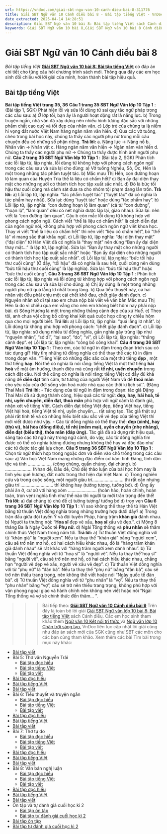 ```yaml
---
url: https://vndoc.com/giai-sbt-ngu-van-10-canh-dieu-bai-8-311776
title: Giải SBT Ngữ văn 10 Cánh diều bài 8 - Bài tập tiếng Việt - VnDoc.com
date_extracted: 2025-04-14 14:28:51
description: Giải SBT Ngữ văn 10 bài 8: Bài tập tiếng Việt sách Cánh diều có đáp án chi tiết cho các bạn cùng tham khảo.
keywords: Giải SBT Ngữ văn 10 bài 8,Giải SBT Ngữ văn 10 bài 8 Cánh diều,Giải sách bài tập Ngữ văn CD lớp 10,Ngữ văn lớp 10 Cánh diều,giải bài tập ngữ văn lớp 10,Bài tập tiếng Việt,giải SBT ngữ văn 10 CD trang 35,giải SBT ngữ văn 10 CD trang 36
---
```


# Giải SBT Ngữ văn 10 Cánh diều bài 8
 _Bài tập tiếng Việt_
**[Giải SBT Ngữ văn 10 bài 8: Bài tập tiếng Việt](<https://vndoc.com/giai-sbt-ngu-van-10-canh-dieu-bai-8-311776>)** có đáp án chi tiết cho từng câu hỏi chương trình sách mới. Thông qua đây các em học sinh đối chiếu với lời giải của mình, hoàn thành bài tập hiệu quả.
## Bài tập tiếng Việt
**Bài tập tiếng Việt trang 35, 36**
**Câu 1 trang 35 SBT Ngữ Văn lớp 10 Tập 1** : \(Bài tập 1, SGK\) Phát hiện lỗi và sửa lỗi dùng từ sai quy tắc ngữ pháp trong các câu sau:
a\) Ở lớp tôi, bạn ấy là người hoạt động rất là năng lực.
b\) Trong truyện ngắn, nhà văn đã xây dựng nên nhiều hình tượng đặc sắc với những phẩm chất cao quý và tốt đẹp của nhân văn.
c\) Lớp trẻ của chúng ta là niềm hi vọng đất nước Việt Nam hàng ngàn năm văn hiến.
d\) Qua các vở tuồng, chèo trong bài học này, chúng ta thấy các người phụ nữ trong mỗi câu chuyện đều có những số phận riêng.
**Trả lời:**
a. Năng lực → Năng nổ
b. Nhân văn → Nhân vật
c. Hàng ngàn năm văn hiến → Ngàn năm văn hiến
d. Chúng ta thấy các người phụ nữ → Chúng ta thấy được hình ảnh người phụ nữ.
**Câu 2 trang 35 SBT Ngữ Văn lớp 10 Tập 1** : \(Bài tập 2, SGK\) Phân tích các lỗi lặp từ, lặp nghĩa, lỗi dùng từ không hợp với phong cách ngôn ngữ trong các câu sau và sửa lại cho đúng:
a\) Vở tuồng Nghêu, Sò, Ốc, Hến là một trong những tác phẩm tuyệt tác.
b\) Mắc mưu Thị Hến, con đường hoạn lộ làm quan của Huyện Trìa thế là liệu có chấm hết?
c\) Bạn ấy đại diện thay mặt cho những người có thành tích học tập xuất sắc nhất.
d\) Đó là bức tối hậu thư cuối cùng mà cảnh sát đưa ra cho nhóm tội phạm đang lẩn trốn.
**Trả lời:**
a\) Lỗi lặp từ, lặp nghĩa: “tác phẩm tuyệt tác” \(“tuyệt tác” đã có nghĩa là tác phẩm hay nhất\). Sửa lại: dùng “tuyệt tác” hoặc dùng “tác phẩm hay”.
b\) Lỗi lặp từ, lặp nghĩa: “con đường hoạn lộ làm quan” \(cả từ “con đường”, “hoạn lộ”, “làm quan” đều có nét nghĩa được lặp lại, giao nhau\). Sửa lại: nên viết là “con đường làm quan”. Câu b còn mắc lỗi dùng từ không hợp với phong cách ngôn ngữ. Cách viết “thế là liệu có chấm hết” là cách diễn đạt của ngôn ngữ nói, không phù hợp với phong cách ngôn ngữ viết khoa học. Thay vì viết “thế là liệu có chấm hết” thì nên viết “liệu có chấm hết”, bỏ “thế là” vì mang sắc thái khẩu ngữ.
c\) Lỗi lặp từ, lặp nghĩa: “đại diện thay mặt” \(“đại diện” từ Hán Việt đã có nghĩa là “thay mặt” nên dùng “Bạn ấy đại diện thay mặt...” là lặp từ, lặp nghĩa\). Sửa lại: “Bạn ấy thay mặt cho những người có thành tích học tập xuất sắc nhất” hoặc “Bạn ấy đại diện cho những người có thành tích học tập xuất sắc nhất”.
d\) Lỗi lặp từ, lặp nghĩa: “bức tối hậu thư cuối cùng” \(Ở đây, “tối hậu” đã có nghĩa là sau hết, cuối cùng nên dùng “bức tối hậu thư cuối cùng” là lặp nghĩa\). Sửa lại: “bức tối hậu thư” hoặc “bức thư cuối cùng”.
**Câu 3 trang 36 SBT Ngữ Văn lớp 10 Tập 1** : Phân tích các lỗi lặp từ, lặp nghĩa và lỗi dùng từ không hợp với phong cách ngôn ngữ trong các câu sau và sửa lại cho đúng:
a\) Chị ấy đúng là một trong những người phụ nữ quá lẳng lơ nhất trong làng.
b\) Qua tiểu thuyết này, cả hai nhân vật đều phải chịu một cái chết khổ đau, chết giãy đành đạch.
c\) Nguyên nhân sở dĩ tại sao em chưa nộp bài viết về văn bản Mắc mưu Thị Hến là do vì chiều qua em vắng cho nên em không biết hôm nay phải nộp bài.
d\) Sông Hương là một trong những thắng cảnh đẹp của xứ Huế.
e\) Theo tôi, anh chưa vội công bố công khai kết quả cuộc họp công ty chiều hôm qua cho mọi người biết.
**Trả lời:**
a\) Lỗi lặp từ, lặp nghĩa: “quá lẳng lơ nhất”.
b\) Lỗi dùng từ không phù hợp với phong cách: “chết giãy đành đạch”.
c\) Lỗi lặp từ, lặp nghĩa: sử dụng nhiều từ đồng nghĩa, gần nghĩa gây trùng lặp như “nguyên nhân”, “sở dĩ”, “tại sao”, “do”, “vì”,
d\) Lỗi lặp từ, lặp nghĩa: “thắng cảnh đẹp”.
e\) Lỗi lặp từ, lặp nghĩa: “công bố công khai”.
**Câu 4 trang 36 SBT Ngữ Văn lớp 10 Tập 1** : Theo em, các từ ngữ in đậm trong đoạn trích sau có tác dụng gì? Hãy tìm những từ đồng nghĩa có thể thay thế các từ in đậm trong đoạn văn.
“Tiếng Việt có những đặc sắc của một thứ tiếng **đẹp** , một thứ tiếng **hay**. Nói thế có nghĩa là nói rằng: tiếng Việt là một thứ tiếng **hài hoà** về mặt âm hưởng, thanh điệu mà cũng rất **tế nhị, uyển chuyển** trong cách đặt câu. Nói thế cũng có nghĩa là nói rằng: tiếng Việt có đầy đủ khả năng để **diễn đạt** tình cảm, tư tưởng của người Việt Nam và để **thoả mãn** cho yêu cầu của đời sống văn hoá nước nhà qua các thời kì lịch sử.”.
\(Đặng Thai Mai\)
**Trả lời:**
\- Tác dụng của từ ngữ in đậm trong đoạn: tác giả Đặng Thai Mai đã sử dụng thành công, hiệu quả các từ ngữ: **đẹp, hay, hài hoà, tế nhị, uyển chuyển, diễn đạt, thoả mãn** phù hợp với ngữ cảnh là đánh giá, nhận xét về tiếng Việt. Cách diễn đạt tiếng Việt đẹp, tiếng Việt hay, tiếng Việt hài hoà, tiếng Việt tế nhị, uyển chuyển,... rất sáng tạo. Tác giả thật sự phải rất tinh tế và có những hiểu biết sâu sắc về vẻ đẹp của tiếng Việt thì mới viết được như vậy.
\- Các từ đồng nghĩa có thể thay thế: **đẹp \(xinh\), hay \(thú vị\), hài hòa \(đồng điệu\), tế nhị \(mềm mại\), uyển chuyển \(nhẹ nhàng\), diễn đạt \(biểu thị\), thỏa mãn \(đáp ứng\).** Tác giả đã sử dụng rất hiệu quả, sáng tạo các từ ngữ này trong ngữ cảnh, do vậy, các từ đồng nghĩa tìm được có thể có nghĩa tương đương nhưng không thể hay và độc đáo như các từ được tác giả lựa chọn.
**Câu 5 trang 36 SBT Ngữ Văn lớp 10 Tập 1** : Chọn từ ngữ thích hợp trong ngoặc đơn và điền vào chỗ trống trong các câu sau:
a\) Văn học Việt Nam mang những đặc điểm cơ bản: tính Đảng, tính dân tộc và tính ................... \(công chúng, quần chúng, đại chúng\).
b\) ..................... \(Nhan đề, Đầu đề, Chủ đề\) thảo luận của bài học hôm nay là tình yêu quê hương, đất nước trong thơ hiện đại Việt Nam.
c\) Trong nghiên cứu và trong cuộc sống, một người giàu trí......................... thì rất cần nhưng giàu trí .......................... thì không hay \(tưởng tượng, tưởng bở\).
d\) Ông ấy phải ăn ở, cư xử với hàng xóm ....................... \(hoàn hảo, hoàn chỉnh, hoàn toàn, trọn vẹn\) nghĩa tình như thế nào thì người ta mới trân trọng đến thế\!
**Trả lời:**
a\) đại chúng
b\) chủ đề
c\) tưởng tượng/ tưởng bở
d\) trọn vẹn
**Câu 6 trang 36 SBT Ngữ Văn lớp 10 Tập 1** : Vì sao không thể thay thế từ Hán Việt bằng từ thuần Việt đồng nghĩa trong những trường hợp dưới đây?
a\) Trong trận đấu giữa đội tuyển Ý và đội tuyển Pháp, hàng trăm **khán giả** đánh nhau.
b\) Người ta thường nói: “**Họa sĩ** đẹp vẽ xấu, **hoạ sĩ** xấu vẽ đẹp.”.
c\) Mộng 8 tháng Ba là Ngày Quốc tế **Phụ nữ**.
d\) Ngài Tổng thống và **phu nhân** sẽ thăm chính thức Việt Nam trong năm tới.
**Trả lời:**
a\) Từ thuần Việt đồng nghĩa với từ “khán giả” là “người xem”. Nếu ta thay thế “khán giả” bằng “người xem”, câu sẽ trở nên mơ hồ, có hai cách hiểu khác nhau, đó là “hàng trăm khán giả đánh nhau” sẽ rất khác với “hàng trăm người xem đánh nhau”.
b\) Từ thuần Việt đồng nghĩa với từ “hoạ sĩ” là “người vẽ”. Nếu ta thay thế“hoạ sĩ” bằng “người vẽ”, câu sẽ trở nên mơ hồ, có hai cách hiểu khác nhau, chẳng hạn “người vẽ đẹp vẽ xấu, người vẽ xấu vẽ đẹp”.
c\) Từ thuần Việt đồng nghĩa với từ “phụ nữ” là “đàn bà”. Nếu ta thay thế “phụ nữ” bằng “đàn bà”, câu sẽ trở nên thiếu trang trọng, nên không thể viết hoặc nói “Ngày quốc tế đàn bà”.
d\) Từ thuần Việt đồng nghĩa với từ “phu nhân” là “vợ”. Nếu ta thay thế “phu nhân” bằng “vợ”, câu sẽ trở nên thiếu trang trọng, không phù hợp với văn phong ngoại giao và hành chính nên không nên viết hoặc nói “Ngài Tổng thống và vợ sẽ chính thức đến thăm... ”.
>>> Bài tiếp theo: [**Giải SBT Ngữ văn 10 Cánh diều bài 9**](<https://vndoc.com/giai-sbt-ngu-van-10-canh-dieu-bai-9-311777>)
Trên đây là toàn bộ lời giải [Giải SBT Ngữ văn lớp 10 bài 8: Bài tập tiếng Việt](<https://vndoc.com/giai-sbt-ngu-van-10-canh-dieu-bai-8-311776>) sách Cánh diều. Các em học sinh tham khảo thêm [Ngữ văn 10 Kết nối tri thức ](<https://vndoc.com/ngu-van-10-ket-noi-tri-thuc-tap1>)và [Ngữ văn lớp 10 Chân trời sáng tạo.](<https://vndoc.com/ngu-van-10-chan-troi-sang-tao-tap1>) VnDoc liên tục cập nhật lời giải cũng như đáp án sách mới của SGK cũng như SBT các môn cho các bạn cùng tham khảo.
Xem thêm các bài Tìm bài trong mục này khác:
  * [Bài tập viết](</giai-sbt-ngu-van-10-canh-dieu-bai-9-311777>)
  * Bài 5: Thơ văn Nguyễn Trãi 
    * [Bài tập đọc hiểu](</giai-sbt-ngu-van-10-canh-dieu-bai-15-311871>)
    * [Bài tập tiếng Việt](</giai-sbt-ngu-van-10-canh-dieu-bai-16-311873>)
    * [Bài tập viết](</giai-sbt-ngu-van-10-canh-dieu-bai-17-311874>)
  * [Bài tập đọc hiểu](</giai-sbt-ngu-van-10-canh-dieu-bai-15-311871>)
  * [Bài tập tiếng Việt](</giai-sbt-ngu-van-10-canh-dieu-bai-16-311873>)
  * [Bài tập viết](</giai-sbt-ngu-van-10-canh-dieu-bai-17-311874>)
  * Bài 6: Tiểu thuyết và truyện ngắn
    * [Bài tập đọc hiểu](</giai-sbt-ngu-van-10-canh-dieu-bai-18-311876>)
    * [Bài tập tiếng Việt](</giai-sbt-ngu-van-10-canh-dieu-bai-19-311878>)
    * [Bài tập viết](</giai-sbt-ngu-van-10-canh-dieu-bai-20-311881>)
  * [Bài tập đọc hiểu](</giai-sbt-ngu-van-10-canh-dieu-bai-18-311876>)
  * [Bài tập tiếng Việt](</giai-sbt-ngu-van-10-canh-dieu-bai-19-311878>)
  * [Bài tập viết](</giai-sbt-ngu-van-10-canh-dieu-bai-20-311881>)
  * Bài 7: Thơ tự do
    * [Bài tập đọc hiểu](</giai-sbt-ngu-van-10-canh-dieu-bai-21-311887>)
    * [Bài tập tiếng Việt](</giai-sbt-ngu-van-10-canh-dieu-bai-22-311889>)
    * [Bài tập viết](</giai-sbt-ngu-van-10-canh-dieu-bai-23-311891>)
  * [Bài tập đọc hiểu](</giai-sbt-ngu-van-10-canh-dieu-bai-21-311887>)
  * [Bài tập tiếng Việt](</giai-sbt-ngu-van-10-canh-dieu-bai-22-311889>)
  * [Bài tập viết](</giai-sbt-ngu-van-10-canh-dieu-bai-23-311891>)
  * Bài 8: Văn bản nghị luận
    * [Bài tập đọc hiểu](</giai-sbt-ngu-van-10-canh-dieu-bai-24-311895>)
    * [Bài tập tiếng Việt](</giai-sbt-ngu-van-10-canh-dieu-bai-25-311897>)
    * [Bài tập viết](</giai-sbt-ngu-van-10-canh-dieu-bai-26-311899>)
  * [Bài tập đọc hiểu](</giai-sbt-ngu-van-10-canh-dieu-bai-24-311895>)
  * [Bài tập tiếng Việt](</giai-sbt-ngu-van-10-canh-dieu-bai-25-311897>)
  * [Bài tập viết](</giai-sbt-ngu-van-10-canh-dieu-bai-26-311899>)
  * Ôn tập và tự đánh giá cuối học kì 2
    * [Bài tập ôn tập](</giai-sbt-ngu-van-10-canh-dieu-bai-27-311901>)
    * [Bài tập tự đánh giá cuối học kì 2](</giai-sbt-ngu-van-10-canh-dieu-bai-28-311905>)
  * [Bài tập ôn tập](</giai-sbt-ngu-van-10-canh-dieu-bai-27-311901>)
  * [Bài tập tự đánh giá cuối học kì 2](</giai-sbt-ngu-van-10-canh-dieu-bai-28-311905>)


